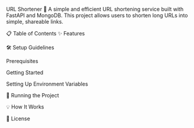 URL Shortener 🔗
A simple and efficient URL shortening service built with FastAPI and MongoDB. This project allows users to shorten long URLs into simple, shareable links.

📋 Table of Contents
✨ Features

🛠️ Setup Guidelines

Prerequisites

Getting Started

Setting Up Environment Variables

🚀 Running the Project

💡 How It Works

📝 License

